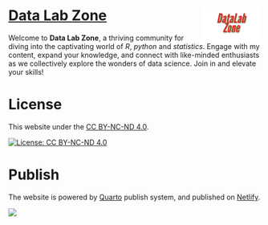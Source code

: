 # [Data Lab Zone](https://datalabzone.com/) <img src="images/My-project-logo.png" align="right" width="120" />

Welcome to **Data Lab Zone**, a thriving community for diving into the captivating world of *R*, *python* and *statistics*. Engage with my content, expand your knowledge, and connect with like-minded enthusiasts as we collectively explore the wonders of data science. Join in and elevate your skills!

# License

This website under the [CC BY-NC-ND 4.0](LICENSE).

[![License: CC BY-NC-ND 4.0](https://img.shields.io/badge/License-CC_BY--NC--ND_4.0-lightgrey.svg)](https://creativecommons.org/licenses/by-nc-nd/4.0/)

# Publish

The website is powered by [Quarto](https://quarto.org/) publish system, and published on [Netlify](https://www.netlify.com/).

[![](https://api.netlify.com/api/v1/badges/5568dbd3-2419-4d27-9395-d672b4ea07a9/deploy-status)](https://app.netlify.com/sites/datalabzone/deploys)

